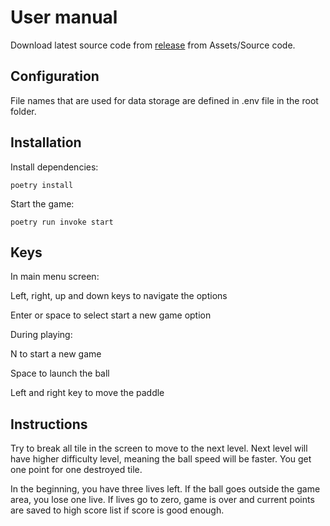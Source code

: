 # User manual

Download latest source code from [release](https://github.com/antonlep/ot-harjoitustyo/releases) from Assets/Source code.

## Configuration

File names that are used for data storage are defined in .env file in the root folder.

## Installation

Install dependencies:

`poetry install`

Start the game:

`poetry run invoke start`

## Keys

In main menu screen:

Left, right, up and down keys to navigate the options

Enter or space to select start a new game option

During playing:

N to start a new game

Space to launch the ball

Left and right key to move the paddle

## Instructions

Try to break all tile in the screen to move to the next level. Next level will have higher difficulty level, meaning the ball speed will be faster. You get one point for one destroyed tile.

In the beginning, you have three lives left. If the ball goes outside the game area, you lose one live. If lives go to zero, game is over and current points are saved to high score list if score is good enough.
